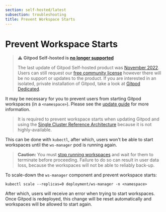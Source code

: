 ```yaml
---
section: self-hosted/latest
subsection: troubleshooting
title: Prevent Workspace Starts
---
```


<script context="module">
  export const prerender = true;
</script>

# Prevent Workspace Starts

> ⚠️ **Gitpod Self-hosted is [no longer supported](https://www.gitpod.io/blog/introducing-gitpod-dedicated)**
>
> The last update of Gitpod Self-hosted product was [November 2022](/changelog/november-self-hosted-release). Users can still request our [free community license](/community-license) however there will be no support or updates to the product. If you are interested in an isolated, private installation of Gitpod, take a look at [Gitpod Dedicated](/dedicated).

It may be necessary for you to prevent users from starting Gitpod workspaces (in a `<namespace>`). Please see the [update guide](./updating) for more information.

> It is required to prevent workspace starts when updating Gitpod and using the [Single Cluster Reference Architecture](../latest/reference-architecture/single-cluster-ref-arch) because it is not highly-available.

This can be done with `kubectl`, after which, users won't be able to start workspaces until the `ws-manager` pod is running again.

> **Caution:** You must [stop running workspaces](./stop-workspaces) and wait for them to terminate before proceeding. Failure to do so can result in user data loss, because the workspaces will not be able to reliably back-up.

To scale-down the `ws-manager` component and prevent workspace starts:

```shell
kubectl scale --replicas=0 deployment/ws-manager -n <namespace>
```

After which, users will receive an error when trying to start workspaces. Once Gitpod is redeployed, this change will be reset automatically and workspaces will be allowed to start again.
